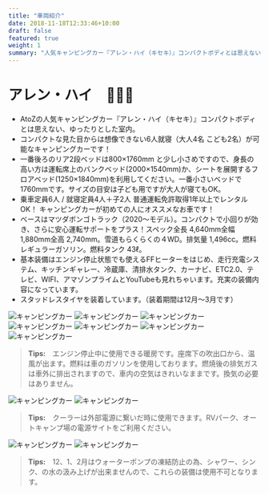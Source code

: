 ```yaml
---
title: "車両紹介"
date: 2018-11-18T12:33:46+10:00
draft: false
featured: true
weight: 1
summary: "人気キャンピングカー『アレン・ハイ（キセキ）』コンパクトボディとは思えない、ゆったりとした室内。コンパクトな見た目からは想像できない6人就寝（大人4名 こども2名）が可能なキャンピングカーです！"
---
```


# アレン・ハイ　🎉🎉🎉

- AtoZの人気キャンピングカー『アレン・ハイ（キセキ）』コンパクトボディとは思えない、ゆったりとした室内。
- コンパクトな見た目からは想像できない6人就寝（大人4名 こども2名）が可能なキャンピングカーです！
- 一番後ろのリア2段ベッドは800×1760mm と少し小さめですので、身長の高い方は運転席上のバンクベッド(2000×1540mm)か、シートを展開するフロアベッド(1250×1840mm)を利用してください。一番小さいベッドで1760mmです。サイズの目安は子ども用ですが大人が寝てもOK。
- 乗車定員6人 / 就寝定員4人＋子2人 普通運転免許取得1年以上でレンタルOK！ キャンピングカーが初めての人にオススメなお車です！
- ベースはマツダボンゴトラック（2020～モデル）。コンパクトで小回りが効き、さらに安心運転サポートをプラス！スペック全長 4,640mm全幅 1,880mm全高 2,740mm。雪道もらくらくの４WD。排気量 1,496cc。燃料 レギュラーガソリン。燃料タンク 43ℓ。
- 基本装備はエンジン停止状態でも使えるFFヒーターをはじめ、走行充電システム、キッチンギャレー、冷蔵庫、清排水タンク、カーナビ、ETC2.0、テレビ、WIFI、アマゾンプライムとYouTubeも見れちゃいます。充実の装備内容になっています。
- スタッドレスタイヤを装着しています。（装着期間は12月～3月です）

![キャンピングカー](/images/car/1/1.jpg)
![キャンピングカー](/images/car/1/2.jpg)
![キャンピングカー](/images/car/1/3.jpg)
![キャンピングカー](/images/car/1/4.jpg)
![キャンピングカー](/images/car/1/5.jpg)
![キャンピングカー](/images/car/1/6.jpg)
![キャンピングカー](/images/car/1/7.jpg)
> **Tips:**　エンジン停止中に使用できる暖房です。座席下の吹出口から、温風が出ます。燃料は車のガソリンを使用しております。燃焼後の排気ガスは車外に排出されますので、車内の空気はきれいなままです。換気の必要はありません。

![キャンピングカー](/images/car/1/8.jpg)
![キャンピングカー](/images/car/1/9.jpg)
> **Tips:**　クーラーは外部電源に繋いだ時に使用できます。RVパーク、オートキャンプ場の電源サイトをご利用ください。

![キャンピングカー](/images/car/1/10.jpg)
![キャンピングカー](/images/car/1/11.jpg)
> **Tips:**　12、1、2月はウォーターポンプの凍結防止の為、シャワー、シンク、の水の汲み上げが出来ませんので、これらの装備は使用不可となります。


